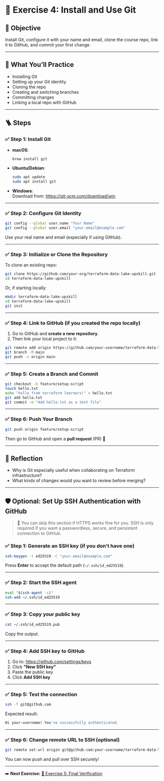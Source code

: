 
# 🧪 Exercise 4: Install and Use Git

## 🎯 Objective

Install Git, configure it with your name and email, clone the course repo, link it to GitHub, and commit your first change.

---

## 🧱 What You’ll Practice

- Installing Git
- Setting up your Git identity
- Cloning the repo
- Creating and switching branches
- Committing changes
- Linking a local repo with GitHub

---

## 🪜 Steps

### ✅ Step 1: Install Git

- **macOS**:
  ```bash
  brew install git
  ```

- **Ubuntu/Debian**:
  ```bash
  sudo apt update
  sudo apt install git
  ```

- **Windows**:  
  Download from: https://git-scm.com/download/win

---

### ✅ Step 2: Configure Git Identity

```bash
git config --global user.name "Your Name"
git config --global user.email "your.email@example.com"
```

Use your real name and email (especially if using GitHub).

---

### ✅ Step 3: Initialize or Clone the Repository

To clone an existing repo:

```bash
git clone https://github.com/your-org/terraform-data-lake-upskill.git
cd terraform-data-lake-upskill
```

Or, if starting locally:

```bash
mkdir terraform-data-lake-upskill
cd terraform-data-lake-upskill
git init
```

---

### ✅ Step 4: Link to GitHub (if you created the repo locally)

1. Go to GitHub and **create a new repository**.
2. Then link your local project to it:

```bash
git remote add origin https://github.com/your-username/terraform-data-lake-upskill.git
git branch -M main
git push -u origin main
```

---

### ✅ Step 5: Create a Branch and Commit

```bash
git checkout -b feature/setup-script
touch hello.txt
echo "hello from terraform learners!" > hello.txt
git add hello.txt
git commit -m "Add hello.txt as a test file"
```

---

### ✅ Step 6: Push Your Branch

```bash
git push origin feature/setup-script
```

Then go to GitHub and open a **pull request** (PR) 🎉

---

## 🧠 Reflection

- Why is Git especially useful when collaborating on Terraform infrastructure?
- What kinds of changes would you want to review before merging?

---

## 🛡️ Optional: Set Up SSH Authentication with GitHub

> 📝 You can skip this section if HTTPS works fine for you.
> SSH is only required if you want a passwordless, secure, and persistent connection to GitHub.

### ✅ Step 1: Generate an SSH key (if you don’t have one)

```bash
ssh-keygen -t ed25519 -C "your.email@example.com"
```

Press **Enter** to accept the default path (`~/.ssh/id_ed25519`).

---

### ✅ Step 2: Start the SSH agent

```bash
eval "$(ssh-agent -s)"
ssh-add ~/.ssh/id_ed25519
```

---

### ✅ Step 3: Copy your public key

```bash
cat ~/.ssh/id_ed25519.pub
```

Copy the output.

---

### ✅ Step 4: Add SSH key to GitHub

1. Go to: https://github.com/settings/keys
2. Click **"New SSH key"**
3. Paste the public key
4. Click **Add SSH key**

---

### ✅ Step 5: Test the connection

```bash
ssh -T git@github.com
```

Expected result:

```bash
Hi your-username! You've successfully authenticated.
```

---

### ✅ Step 6: Change remote URL to SSH (optional)

```bash
git remote set-url origin git@github.com:your-username/terraform-data-lake-upskill.git
```

You can now push and pull over SSH securely!

---

➡️ **Next Exercise:** [🧪 Exercise 5: Final Verification](./exercise-5.md)